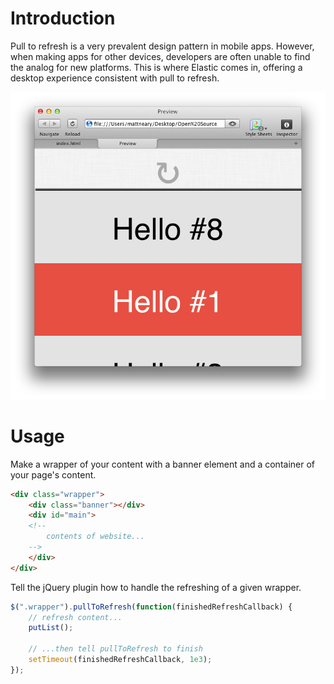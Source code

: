 Introduction
============
Pull to refresh is a very prevalent design pattern in mobile apps. However, when making apps for other devices, developers are often unable to find the analog for new platforms. This is where Elastic comes in, offering a desktop experience consistent with pull to refresh.

![Elastic](preview.png)

Usage
=====
Make a wrapper of your content with a banner element and a container of your page's content.
```html
<div class="wrapper">
	<div class="banner"></div>
	<div id="main">
	<!--
		contents of website...	
	-->
	</div>
</div>	
```

Tell the jQuery plugin how to handle the refreshing of a given wrapper.
```javascript
$(".wrapper").pullToRefresh(function(finishedRefreshCallback) {
	// refresh content... 
	putList();
	
	// ...then tell pullToRefresh to finish
	setTimeout(finishedRefreshCallback, 1e3);
});
```